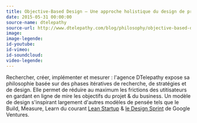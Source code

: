 ```yaml
---
title: Objective-Based Design – Une approche holistique du design de produit
date: 2015-05-31 00:00:00
source-name: dtelepathy  
source-url: http://www.dtelepathy.com/blog/philosophy/objective-based-design-creative-approach-to-solving-business-challenge
image:
image-legende:
id-youtube:
id-vimeo:
id-soundcloud:
video-legende:
---
```


Rechercher, créer, implémenter et mesurer : l'agence DTelepathy expose sa philosophie basée sur des phases itératives de recherche, de stratégies et de design. Elle permet de réduire au maximum les frictions des utitisateurs en gardant en ligne de mire les objectifs du projet & du business. Un modèle de design s'inspirant largement d'autres modèles de pensée tels que le Build, Measure, Learn du courant <a href="http://theleanstartup.com/principles" target="_blank">Lean Startup</a> & <a href="http://www.gv.com/sprint/" target="_blank">le Design Sprint</a> de Google Ventures.